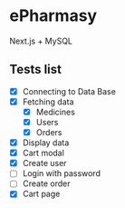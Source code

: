 # ePharmasy
Next.js + MySQL

## Tests list

- [X] Connecting to Data Base
- [X] Fetching data
  - [X] Medicines
  - [X] Users
  - [X] Orders
- [X] Display data
- [X] Cart modal
- [X] Create user
- [ ] Login with password
- [ ] Create order
- [X] Cart page

